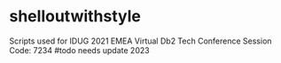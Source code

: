 # shelloutwithstyle
Scripts used for IDUG 2021 EMEA Virtual Db2 Tech Conference Session Code: 7234
#todo needs update 2023
